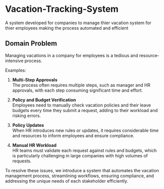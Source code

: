 # Vacation-Tracking-System


A system developed for companies to manage thier vacation system for thier employees making the process automated and efficient 

## Domain Problem

Managing vacations in a company for employees is a tedious and resource-intensive process.  

Examples:  

1. **Multi-Step Approvals**  
   The process often requires multiple steps, such as manager and HR approvals, with each step consuming significant time and effort.  

2. **Policy and Budget Verification**  
   Employees need to manually check vacation policies and their leave budgets every time they submit a request, adding to their workload and risking errors.  

3. **Policy Updates**  
   When HR introduces new rules or updates, it requires considerable time and resources to inform employees and ensure compliance.  

4. **Manual HR Workload**  
   HR teams must validate each request against rules and budgets, which is particularly challenging in large companies with high volumes of requests.  

To resolve these issues, we introduce a system that automates the vacation management process, streamlining workflows, ensuring compliance, and addressing the unique needs of each stakeholder efficiently.  
